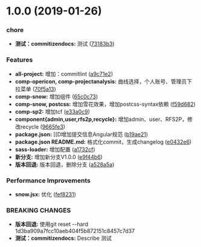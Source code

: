 # 1.0.0 (2019-01-26)


### chore

* **测试：commitizendocs:** 测试 ([73183b3](https://github.com/LGDHuaOPER/data_analysis-React/commit/73183b3))


### Features

* **all-project:** 增加：commitlint ([a9c71e2](https://github.com/LGDHuaOPER/data_analysis-React/commit/a9c71e2))
* **comp-opericon, comp-projectanalysis:** 曲线选择，个人账号、管理员下拉菜单 ([70f5a13](https://github.com/LGDHuaOPER/data_analysis-React/commit/70f5a13))
* **comp-snow:** 增加组件 ([65c0c73](https://github.com/LGDHuaOPER/data_analysis-React/commit/65c0c73))
* **comp-snow, postcss:** 增加雪花效果，增加postcss-syntax依赖 ([f59d682](https://github.com/LGDHuaOPER/data_analysis-React/commit/f59d682))
* **comp-sp2:** 增加tcf ([e33a0c9](https://github.com/LGDHuaOPER/data_analysis-React/commit/e33a0c9))
* **component{admin,user,rfs2p,recycle}:** 增加admin、user、RFS2P，修改recycle ([9665fe3](https://github.com/LGDHuaOPER/data_analysis-React/commit/9665fe3))
* **package.json:** [[D增加提交信息Angular规范 ([b19ae21](https://github.com/LGDHuaOPER/data_analysis-React/commit/b19ae21))
* **package.json README.md:** 格式化commit，生成changelog ([e0432e6](https://github.com/LGDHuaOPER/data_analysis-React/commit/e0432e6))
* **sass-loader:** 增加配置 ([a1732cf](https://github.com/LGDHuaOPER/data_analysis-React/commit/a1732cf))
* **新分支:** 增加新分支V1.0.0 ([e9f44b6](https://github.com/LGDHuaOPER/data_analysis-React/commit/e9f44b6))
* **版本回退:** 版本回退，删除分支 ([a528a5a](https://github.com/LGDHuaOPER/data_analysis-React/commit/a528a5a))


### Performance Improvements

* **snow.jsx:** 优化 ([fef8231](https://github.com/LGDHuaOPER/data_analysis-React/commit/fef8231))


### BREAKING CHANGES

* **版本回退:** 使用git reset --hard 1d3ba909a7fcc10aeb404f5b872151c8457c7d37
* **测试：commitizendocs:** Describe 测试



